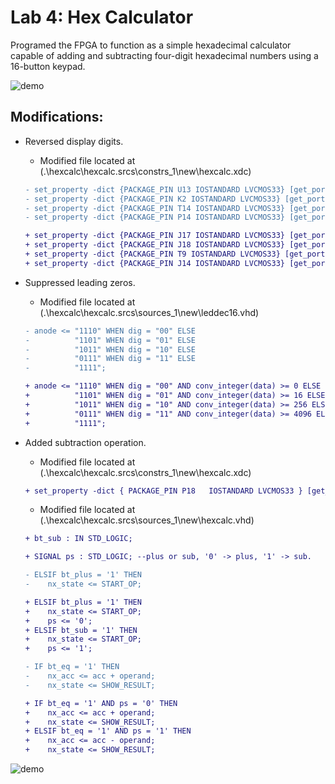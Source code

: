 # Lab 4: Hex Calculator
Programed the FPGA to function as a simple hexadecimal calculator capable of adding and subtracting four-digit hexadecimal numbers using a 16-button keypad.

![demo](hexcalc/demo/demo1.gif)

## Modifications:
* Reversed display digits.
    * Modified file located at (.\hexcalc\hexcalc.srcs\constrs_1\new\hexcalc.xdc)

    ```diff
    - set_property -dict {PACKAGE_PIN U13 IOSTANDARD LVCMOS33} [get_ports {SEG7_anode[0]}]
    - set_property -dict {PACKAGE_PIN K2 IOSTANDARD LVCMOS33} [get_ports {SEG7_anode[1]}]
    - set_property -dict {PACKAGE_PIN T14 IOSTANDARD LVCMOS33} [get_ports {SEG7_anode[2]}]
    - set_property -dict {PACKAGE_PIN P14 IOSTANDARD LVCMOS33} [get_ports {SEG7_anode[3]}]

    + set_property -dict {PACKAGE_PIN J17 IOSTANDARD LVCMOS33} [get_ports {SEG7_anode[0]}]
    + set_property -dict {PACKAGE_PIN J18 IOSTANDARD LVCMOS33} [get_ports {SEG7_anode[1]}]
    + set_property -dict {PACKAGE_PIN T9 IOSTANDARD LVCMOS33} [get_ports {SEG7_anode[2]}]
    + set_property -dict {PACKAGE_PIN J14 IOSTANDARD LVCMOS33} [get_ports {SEG7_anode[3]}]
    ```

* Suppressed leading zeros.
    * Modified file located at (.\hexcalc\hexcalc.srcs\sources_1\new\leddec16.vhd)

    ```diff
    - anode <= "1110" WHEN dig = "00" ELSE
	-          "1101" WHEN dig = "01" ELSE
	-          "1011" WHEN dig = "10" ELSE
	-          "0111" WHEN dig = "11" ELSE
	-          "1111";

    + anode <= "1110" WHEN dig = "00" AND conv_integer(data) >= 0 ELSE
	+          "1101" WHEN dig = "01" AND conv_integer(data) >= 16 ELSE
	+          "1011" WHEN dig = "10" AND conv_integer(data) >= 256 ELSE
	+          "0111" WHEN dig = "11" AND conv_integer(data) >= 4096 ELSE
	+          "1111";
    ```

* Added subtraction operation.
    * Modified file located at (.\hexcalc\hexcalc.srcs\constrs_1\new\hexcalc.xdc)
    ```diff
    + set_property -dict { PACKAGE_PIN P18   IOSTANDARD LVCMOS33 } [get_ports { bt_sub }];
    ```
    * Modified file located at (.\hexcalc\hexcalc.srcs\sources_1\new\hexcalc.vhd)
    ```diff
    + bt_sub : IN STD_LOGIC;

    + SIGNAL ps : STD_LOGIC; --plus or sub, '0' -> plus, '1' -> sub.

    - ELSIF bt_plus = '1' THEN
	-    nx_state <= START_OP;

    + ELSIF bt_plus = '1' THEN
	+    nx_state <= START_OP;
	+    ps <= '0';
	+ ELSIF bt_sub = '1' THEN
	+    nx_state <= START_OP;
	+    ps <= '1';

    - IF bt_eq = '1' THEN
	-    nx_acc <= acc + operand;
	-    nx_state <= SHOW_RESULT;

    + IF bt_eq = '1' AND ps = '0' THEN
	+    nx_acc <= acc + operand;
	+    nx_state <= SHOW_RESULT;
	+ ELSIF bt_eq = '1' AND ps = '1' THEN
	+    nx_acc <= acc - operand;
	+    nx_state <= SHOW_RESULT;
    ```

![demo](hexcalc/demo/demo2.gif)